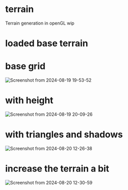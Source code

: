 # terrain
Terrain generation in openGL wip

# loaded base terrain 
# base grid
![Screenshot from 2024-08-19 19-53-52](https://github.com/user-attachments/assets/7c5ba746-8965-4c37-a56a-4644223f6f59)

# with height
![Screenshot from 2024-08-19 20-09-26](https://github.com/user-attachments/assets/415bb196-e390-4cb8-a996-1943cbd2802e)

# with triangles and shadows
![Screenshot from 2024-08-20 12-26-38](https://github.com/user-attachments/assets/f3876402-fd59-4adf-b0bc-ebde4b81a7a3)

# increase the terrain a bit
![Screenshot from 2024-08-20 12-30-59](https://github.com/user-attachments/assets/0fabface-39b6-49c1-b8a8-ccf322bb6180)
